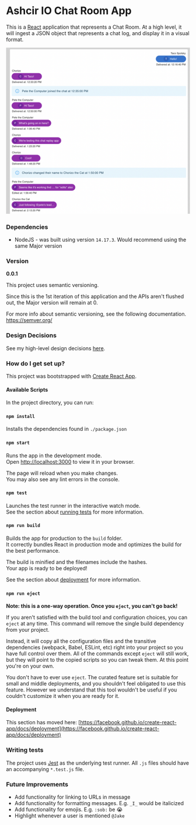 # Ashcir IO Chat Room App
This is a [React](https://reactjs.org/) application that represents a Chat Room.
At a high level, it will ingest a JSON object that represents
a chat log, and display it in a visual format.

![Chat Room](chat-room.png "Chat Room")

### Dependencies
- NodeJS - was built using version `14.17.3`. Would recommend using the same Major version

### Version
**0.0.1**

This project uses semantic versioning.

Since this is the 1st iteration of this application and the APIs
aren't flushed out, the Major version will remain at 0. 

For more info about semantic versioning, see the following documentation. https://semver.org/   

### Design Decisions
See my high-level design decisions [here](DesignDecisions.md).

### How do I get set up? ###

This project was bootstrapped with [Create React App](https://github.com/facebook/create-react-app).

#### Available Scripts

In the project directory, you can run:

#### `npm install`
Installs the dependencies found in `./package.json`

#### `npm start`

Runs the app in the development mode.\
Open [http://localhost:3000](http://localhost:3000) to view it in your browser.

The page will reload when you make changes.\
You may also see any lint errors in the console.

#### `npm test`

Launches the test runner in the interactive watch mode.\
See the section about [running tests](https://facebook.github.io/create-react-app/docs/running-tests) for more information.

#### `npm run build`

Builds the app for production to the `build` folder.\
It correctly bundles React in production mode and optimizes the build for the best performance.

The build is minified and the filenames include the hashes.\
Your app is ready to be deployed!

See the section about [deployment](https://facebook.github.io/create-react-app/docs/deployment) for more information.

#### `npm run eject`

**Note: this is a one-way operation. Once you `eject`, you can't go back!**

If you aren't satisfied with the build tool and configuration choices, you can `eject` at any time. This command will remove the single build dependency from your project.

Instead, it will copy all the configuration files and the transitive dependencies (webpack, Babel, ESLint, etc) right into your project so you have full control over them. All of the commands except `eject` will still work, but they will point to the copied scripts so you can tweak them. At this point you're on your own.

You don't have to ever use `eject`. The curated feature set is suitable for small and middle deployments, and you shouldn't feel obligated to use this feature. However we understand that this tool wouldn't be useful if you couldn't customize it when you are ready for it.

#### Deployment

This section has moved here: [https://facebook.github.io/create-react-app/docs/deployment](https://facebook.github.io/create-react-app/docs/deployment)

### Writing tests
The project uses [Jest](https://jestjs.io/) as the underlying test runner.
All `.js` files should have an accompanying `*.test.js` file.

### Future Improvements
- Add functionality for linking to URLs in message
- Add functionality for formatting messages. E.g. `_I_` would be italicized
- Add functionality for emojis. E.g. `:sob:` be 😭
- Highlight whenever a user is mentioned `@Jake`
